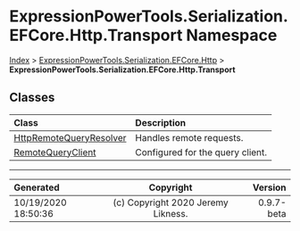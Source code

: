 ﻿# ExpressionPowerTools.Serialization.EFCore.Http.Transport Namespace

[Index](../index.md) > [ExpressionPowerTools.Serialization.EFCore.Http](ExpressionPowerTools.Serialization.EFCore.Http.a.md) > **ExpressionPowerTools.Serialization.EFCore.Http.Transport**

## Classes

| Class | Description |
| :-- | :-- |
| [HttpRemoteQueryResolver](ExpressionPowerTools.Serialization.EFCore.Http.Transport.HttpRemoteQueryResolver.cs.md) | Handles remote requests. |
| [RemoteQueryClient](ExpressionPowerTools.Serialization.EFCore.Http.Transport.RemoteQueryClient.cs.md) | Configured for the query client. |


---

| Generated | Copyright | Version |
| :-- | :-: | --: |
| 10/19/2020 18:50:36 | (c) Copyright 2020 Jeremy Likness. | 0.9.7-beta |
